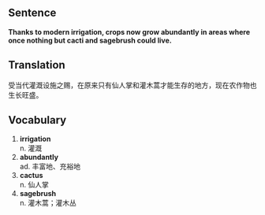 ## Sentence

**Thanks to modern irrigation, crops now grow abundantly in areas where once nothing but cacti and sagebrush could live.**   

## Translation

受当代灌溉设施之赐，在原来只有仙人掌和灌木蒿才能生存的地方，现在农作物也生长旺盛。   

## Vocabulary   

1. **irrigation**   
n. 灌溉
2. **abundantly**    
ad. 丰富地、充裕地
3. **cactus**   
n. 仙人掌
4. **sagebrush**    
n. 灌木蒿；灌木丛   
